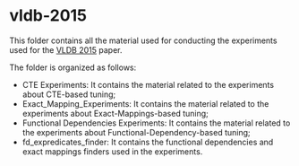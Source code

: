vldb-2015
==============

This folder contains all the material used for conducting the experiments used for the [VLDB 2015](vldb-2015) paper.

The folder is organized as follows:

- CTE Experiments: It contains the material related to the experiments about CTE-based tuning;
- Exact_Mapping_Experiments: It contains the material related to the experiments about Exact-Mappings-based tuning;
- Functional Dependencies Experiments: It contains the material related to the experiments about Functional-Dependency-based tuning;
- fd_expredicates_finder: It contains the functional dependencies and exact mappings finders used in the experiments.

